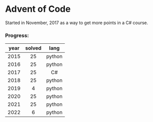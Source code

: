 # Advent of Code

Started in November, 2017 as a way to get more points in a C# course.

### Progress:
| year | solved | lang |
| :--: | :----: | :--: |
| 2015 | 25 | python |
| 2016 | 25 | python |
| 2017 | 25 | C# |
| 2018 | 25 | python |
| 2019 | 4 | python |
| 2020 | 25 | python |
| 2021 | 25 | python |
| 2022 | 6 | python |
